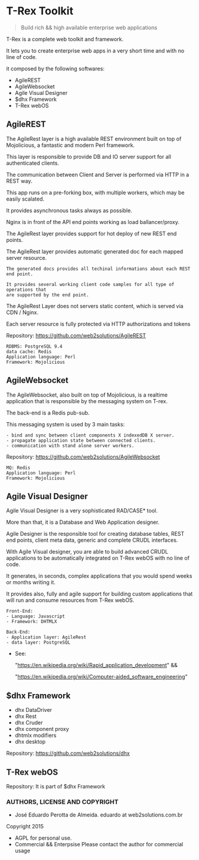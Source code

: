 # T-Rex Toolkit

> Build rich && high available enterprise web applications

T-Rex is a complete web toolkit and framework.

It lets you to create enterprise web apps in a very short time and with no line of code.

it composed by the following softwares:

 - AgileREST
 - AgileWebsocket
 - Agile Visual Designer
 - $dhx Framework
 - T-Rex webOS

## AgileREST

The AgileRest layer is a high available REST environment built on top of Mojolicious, 
a fantastic and modern Perl framework.

This layer is responsible to provide DB and IO server support for all authenticated clients.

The communication between Client and Server is performed via HTTP in a REST way.
 
This app runs on a pre-forking box, with multiple workers, which may be easily scalated.

It provides asynchronous tasks always as possible.
 
Nginx is in front of the API end points working as load ballancer/proxy.
 
The AgileRest layer provides support for hot deploy of new REST end points.
 
The AgileRest layer provides automatic generated doc for each mapped server resource.

	The generated docs provides all techinal informations about each REST end point.
	
	It provides several working client code samples for all type of operations that 
	are supported by the end point.
 
The AgileRest Layer does not servers static content, which is served via CDN / Nginx.
 
Each server resource is fully protected via HTTP authorizations and tokens

Repository: https://github.com/web2solutions/AgileREST


	RDBMS: PostgreSQL 9.4
	data cache: Redis
	Application language: Perl
	Framework: Mojolicious


## AgileWebsocket

The AgileWebsocket, also built on top of Mojolicious, is a realtime application that is responsible by the messaging system on T-rex.

The back-end is a Redis pub-sub.

This messaging system is used by 3 main tasks:

	- bind and sync between client components X indexedDB X server.
	- propagate application state between connected clients.
	- communication with stand alone server workers.

Repository: https://github.com/web2solutions/AgileWebsocket

	
	MQ: Redis
	Application language: Perl
	Framework: Mojolicious


## Agile Visual Designer

Agile Visual Designer is a very sophisticated RAD/CASE* tool. 



More than that, it is a Database and Web Application designer.

Agile Designer is the responsible tool for creating database tables, 
REST end points, client meta data, generic and complete CRUDL interfaces.

With Agile Visual designer, you are able to build advanced CRUDL applications to be 
automatically integrated on T-Rex webOS with no line of code.

It generates, in seconds, complex applications that you would spend weeks or months writing it.

It provides also, fully and agile support for building custom applications that will 
run and consume resources from T-Rex webOS.

	Front-End: 
	- Language: Javascript
	- Framework: DHTMLX

	Back-End:
	- Application layer: AgileRest
	- data layer: PostgreSQL

* See:

	"https://en.wikipedia.org/wiki/Rapid_application_development" &&

	"https://en.wikipedia.org/wiki/Computer-aided_software_engineering"


## $dhx Framework

 - dhx DataDriver
 - dhx Rest
 - dhx Cruder
 - dhx component proxy
 - dhtmlx modifiers
 - dhx desktop


Repository: https://github.com/web2solutions/dhx

## T-Rex webOS

Repository: It is part of $dhx Framework

### AUTHORS, LICENSE AND COPYRIGHT

 - José Eduardo Perotta de Almeida. eduardo at web2solutions.com.br

  Copyright 2015 

- AGPL for personal use.
- Commercial && Enterpsise 
	Please contact the author for commercial usage